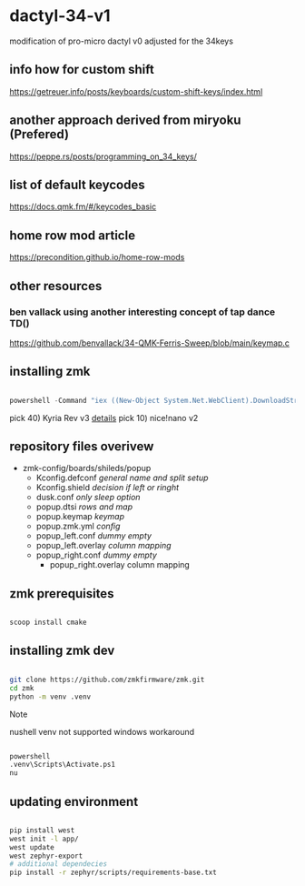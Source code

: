 # dactyl-34-v1

modification of pro-micro dactyl v0 adjusted for the 34keys

## info how for custom shift

<https://getreuer.info/posts/keyboards/custom-shift-keys/index.html>

## another approach derived from miryoku (Prefered)

<https://peppe.rs/posts/programming_on_34_keys/>

## list of default keycodes

<https://docs.qmk.fm/#/keycodes_basic>

## home row mod article

<https://precondition.github.io/home-row-mods>

## other resources

### ben vallack using another interesting concept of tap dance TD()

<https://github.com/benvallack/34-QMK-Ferris-Sweep/blob/main/keymap.c>

## installing zmk

```ps1

powershell -Command "iex ((New-Object System.Net.WebClient).DownloadString('https://zmk.dev/setup.ps1'))"

```

pick 40) Kyria Rev v3 [details](https://zmk.dev/docs/hardware#composite)
pick 10) nice!nano v2

## repository files overivew

- zmk-config/boards/shileds/popup
  - Kconfig.defconf *general name and split setup*
  - Kconfig.shield *decision if left or ringht*
  - dusk.conf *only sleep option*
  - popup.dtsi *rows and map*
  - popup.keymap *keymap*
  - popup.zmk.yml *config*
  - popup_left.conf *dummy empty*
  - popup_left.overlay *column mapping*
  - popup_right.conf *dummy empty*
 	- popup_right.overlay column mapping

## zmk prerequisites

```bash

scoop install cmake

```

## installing zmk dev

```bash

git clone https://github.com/zmkfirmware/zmk.git
cd zmk
python -m venv .venv

```

> [!NOTE]
> nushell venv not supported windows workaround

```bash

powershell
.venv\Scripts\Activate.ps1
nu

```

## updating environment

```bash

pip install west
west init -l app/
west update
west zephyr-export
# additional dependecies
pip install -r zephyr/scripts/requirements-base.txt

```
